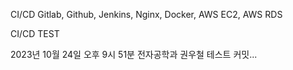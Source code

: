CI/CD
Gitlab, Github, Jenkins, Nginx, Docker, AWS EC2, AWS RDS

CI/CD TEST

2023년 10월 24일 오후 9시 51분 전자공학과 권우철 테스트 커밋...